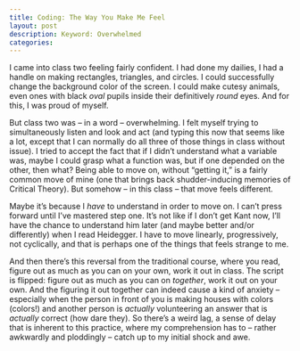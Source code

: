 ```yaml
---
title: Coding: The Way You Make Me Feel
layout: post
description: Keyword: Overwhelmed
categories:
---
```

I came into class two feeling fairly confident. I had done my dailies, I had a handle on making rectangles, triangles, and circles. I could successfully change the background color of the screen. I could make cutesy animals, even ones with black *oval* pupils inside their definitively *round* eyes. And for this, I was proud of myself.

But class two was – in a word – overwhelming. I felt myself trying to simultaneously listen and look and act (and typing this now that seems like a lot, except that I can normally do all three of those things in class without issue). I tried to accept the fact that if I didn’t understand what a variable was, maybe I could grasp what a function was, but if one depended on the other, then what? Being able to move on, without “getting it,” is a fairly common move of mine (one that brings back shudder-inducing memories of Critical Theory). But somehow – in this class – that move feels different. 

Maybe it’s because I *have* to understand in order to move on. I can’t press forward until I’ve mastered step one. It’s not like if I don’t get Kant now, I’ll have the chance to understand him later (and maybe better and/or differently) when I read Heidegger. I have to move linearly, progressively, not cyclically, and that is perhaps one of the things that feels strange to me.

And then there’s this reversal from the traditional course, where you read, figure out as much as you can on your own, work it out in class. The script is flipped: figure out as much as you can on *together*, work it out on your own. And the figuring it out together can indeed cause a kind of anxiety – especially when the person in front of you is making houses with colors (colors!) and another person is *actually* volunteering an answer that is *actually* correct (how dare they). So there’s a weird lag, a sense of delay that is inherent to this practice, where my comprehension has to – rather awkwardly and ploddingly – catch up to my initial shock and awe. 
